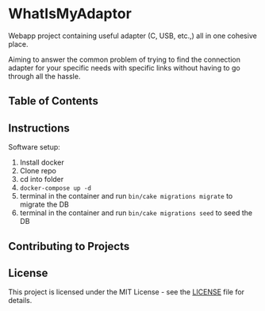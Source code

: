 # WhatIsMyAdaptor
Webapp project containing useful adapter (C, USB, etc.,) all in one cohesive place.

Aiming to answer the common problem of trying to find the connection adapter for your specific needs with specific links without having to go through all the hassle.

## Table of Contents


<!--
1. [Setup of RPi Image](#setup-of-rpi-image)
2. [Explanation of Project Contents and Structure](#explanation-of-project-contents-and-structure)
3. [Development Setup of Project](#development-setup-of-project)
4. [Running the Code for Local Development](#running-the-code-for-local-development)
5. [Putting the Website Online](#putting-the-website-online)
-->

## Instructions

Software setup:
1) Install docker
2) Clone repo
3) cd into folder
4) `docker-compose up -d`
5) terminal in the container and run `bin/cake migrations migrate` to migrate the DB
6) terminal in the container and run `bin/cake migrations seed` to seed the DB

<!-- 1. Setup of RPi Image -->
<!-- TODO: Add detailed instructions for setting up the RPi image -->

<!-- 2. Explanation of Project Contents and Structure -->
<!-- TODO: Provide an explanation of the project contents and structure -->

<!-- 3. Development Setup of Project -->
<!-- TODO: Describe the development setup of the project -->

<!-- 4. Running the Code for Local Development -->
<!-- TODO: Explain how to run the code for local development -->

<!-- 5. Putting the Website Online -->
<!-- TODO: Outline the steps for putting the website online -->

## Contributing to Projects

## License
This project is licensed under the MIT License - see the [LICENSE](LICENSE) file for details.
